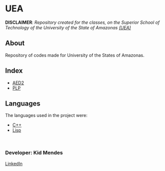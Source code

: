# UEA


**DISCLAIMER**: *Repository created for the classes, on the Superior School of Technology of the University of the State of Amazonas [(UEA)](http://www1.uea.edu.br/)*

## About
Repository of codes made for University of the States of Amazonas. 

## Index
* [AED2](https://github.com/kidkmon/UEA/tree/master/AED2)
* [PLP](https://github.com/kidkmon/UEA/tree/master/PLP)

## Languages
The languages used in the project were:
   * [C++](http://www.cplusplus.com)
   * [Lisp](https://lisp-lang.org)
   
<br/>
<div>
  <h3>Developer: Kid Mendes</h3>
  <a href="https://www.linkedin.com/in/kidmendes/">LinkedIn</a>  
</div>

